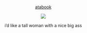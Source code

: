 <div align="center">
  
  [atabook](https://gojo.atabook.org/) 
 </div>

<p align="center"> <img src="https://camo.githubusercontent.com/e0e186e277846471a122d24e3bfc6ceb2d0f34c1697b18eb7a3574b10ed2728a/68747470733a2f2f692e706f7374696d672e63632f665735586e5056422f696d6167652d323032342d30372d30392d3233313130393330372d72656d6f766562672d707265766965772e706e67" > </p> 

<div align="center">

$\text{i'd \ like \ a \ tall \ woman \ \ \  with \ a \ nice \ big \ ass}$ 
